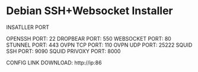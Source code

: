 # Debian SSH+Websocket Installer


INSATLLER PORT

OPENSSH PORT: 22
DROPBEAR PORT: 550
WEBSOCKET PORT: 80
STUNNEL PORT: 443
OVPN TCP PORT: 110
OVPN UDP PORT: 25222
SQUID SSH PORT: 9090
SQUID PRIVOXY PORT: 8000

CONFIG LINK DOWNLOAD: http://ip:86





